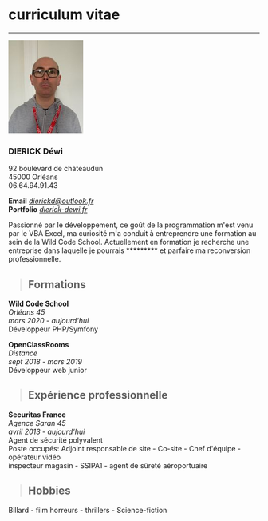 # curriculum vitae

---

![](https://github.com/dierickd/Cv_en_MarkDown/blob/master/me.jpg)

### DIERICK Déwi  
  92 boulevard de châteaudun  
  45000 Orléans  
  06.64.94.91.43  
    
    
  **Email** *dierickd@outlook.fr*  
  **Portfolio** *[dierick-dewi.fr](https://dierick-dewi.fr/)*  

Passionné par le développement, ce goût de la programmation m'est venu par le VBA Excel, ma curiosité m'a conduit à entreprendre une formation au sein de la Wild Code School. Actuellement en formation je recherche une entreprise dans laquelle je pourrais ********* et parfaire ma reconversion professionnelle.

> ## Formations

**Wild Code School**  
  *Orléans 45  
  mars 2020 - aujourd'hui*  
  Développeur PHP/Symfony

**OpenClassRooms**  
  *Distance*  
  *sept 2018 - mars 2019*  
  Développeur web junior



> ## Expérience professionnelle

**Securitas France**  
  *Agence Saran 45  
  avril 2013 - aujourd'hui*  
  Agent de sécurité polyvalent  
  Poste occupés:
  Adjoint responsable de site - Co-site - Chef d'équipe - opérateur vidéo  
  inspecteur magasin - SSIPA1 - agent de sûreté aéroportuaire



> ## Hobbies  

Billard - film horreurs - thrillers - Science-fiction
